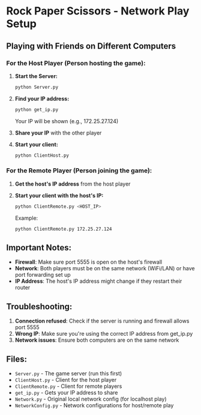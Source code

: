 # Rock Paper Scissors - Network Play Setup

## Playing with Friends on Different Computers

### For the Host Player (Person hosting the game):

1. **Start the Server:**
   ```bash
   python Server.py
   ```

2. **Find your IP address:**
   ```bash
   python get_ip.py
   ```
   Your IP will be shown (e.g., 172.25.27.124)

3. **Share your IP** with the other player

4. **Start your client:**
   ```bash
   python ClientHost.py
   ```

### For the Remote Player (Person joining the game):

1. **Get the host's IP address** from the host player

2. **Start your client with the host's IP:**
   ```bash
   python ClientRemote.py <HOST_IP>
   ```
   
   Example:
   ```bash
   python ClientRemote.py 172.25.27.124
   ```

## Important Notes:

- **Firewall**: Make sure port 5555 is open on the host's firewall
- **Network**: Both players must be on the same network (WiFi/LAN) or have port forwarding set up
- **IP Address**: The host's IP address might change if they restart their router

## Troubleshooting:

1. **Connection refused**: Check if the server is running and firewall allows port 5555
2. **Wrong IP**: Make sure you're using the correct IP address from get_ip.py
3. **Network issues**: Ensure both computers are on the same network

## Files:
- `Server.py` - The game server (run this first)
- `ClientHost.py` - Client for the host player
- `ClientRemote.py` - Client for remote players
- `get_ip.py` - Gets your IP address to share
- `Network.py` - Original local network config (for localhost play)
- `NetworkConfig.py` - Network configurations for host/remote play
